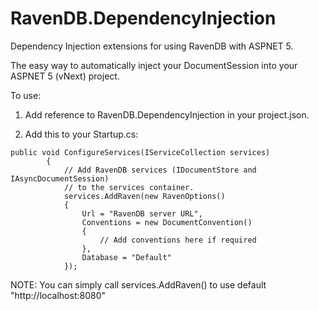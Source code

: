 # RavenDB.DependencyInjection
Dependency Injection extensions for using RavenDB with ASPNET 5.

The easy way to automatically inject your DocumentSession into your ASPNET 5 (vNext) project.

To use:

1. Add reference to RavenDB.DependencyInjection in your project.json.

2. Add this to your Startup.cs:

```
public void ConfigureServices(IServiceCollection services)
        {
            // Add RavenDB services (IDocumentStore and IAsyncDocumentSession)
            // to the services container.
            services.AddRaven(new RavenOptions()
            {
                Url = "RavenDB server URL",
                Conventions = new DocumentConvention()
                {
                    // Add conventions here if required
                },
                Database = "Default" 
            });

```
NOTE: You can simply call services.AddRaven() to use default "http://localhost:8080"

